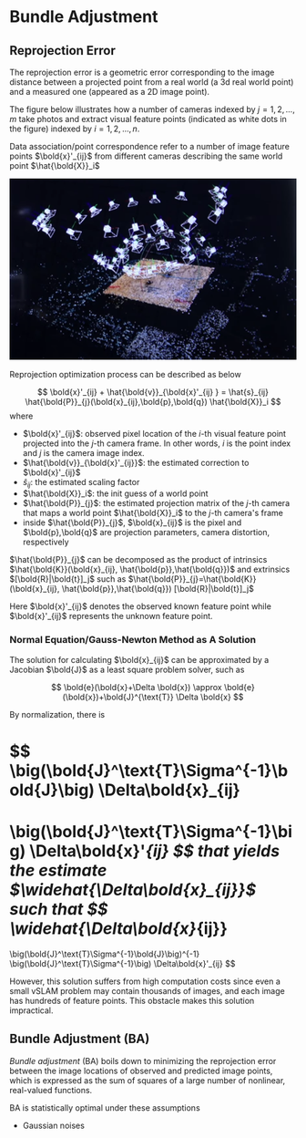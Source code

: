 # Bundle Adjustment

## Reprojection Error

The reprojection error is a geometric error corresponding to the image distance between a projected point from a real world (a 3d real world point) and a measured one (appeared as a 2D image point). 

The figure below illustrates how a number of cameras indexed by $j=1,2,...,m$ take photos and extract visual feature points (indicated as white dots in the figure) indexed by $i=1,2,...,n$.

Data association/point correspondence refer to a number of image feature points $\bold{x}'_{ij}$ from different cameras describing the same world point $\hat{\bold{X}}_i$

![multi_camera_reprojection_illustration](imgs/multi_camera_reprojection_illustration.png "multi_camera_reprojection_illustration")

Reprojection optimization process can be described as below 

$$
\bold{x}'_{ij} + \hat{\bold{v}}_{\bold{x}'_{ij} } =
\hat{s}_{ij} \hat{\bold{P}}_{j}(\bold{x}_{ij},\bold{p},\bold{q}) \hat{\bold{X}}_i
$$
where
* $\bold{x}'_{ij}$: observed pixel location of the $i$-th visual feature point projected into the $j$-th camera frame. In other words, $i$ is the point index and $j$ is the camera image index.
* $\hat{\bold{v}}_{\bold{x}'_{ij}}$: the estimated correction to $\bold{x}'_{ij}$
* $\hat{s}_{ij}$: the estimated scaling factor
* $\hat{\bold{X}}_i$: the init guess of a world point
* $\hat{\bold{P}}_{j}$: the estimated projection matrix of the $j$-th camera that maps a world point $\hat{\bold{X}}_i$ to the $j$-th camera's frame
* inside $\hat{\bold{P}}_{j}$, $\bold{x}_{ij}$ is the pixel and $\bold{p},\bold{q}$ are projection parameters, camera distortion, respectively

$\hat{\bold{P}}_{j}$ can be decomposed as the product of intrinsics $\hat{\bold{K}}(\bold{x}_{ij}, \hat{\bold{p}},\hat{\bold{q}})$ and extrinsics $[\bold{R}|\bold{t}]_j$ such as $\hat{\bold{P}}_{j}=\hat{\bold{K}}(\bold{x}_{ij}, \hat{\bold{p}},\hat{\bold{q}}) [\bold{R}|\bold{t}]_j$

Here $\bold{x}'_{ij}$ denotes the observed known feature point while $\bold{x}'_{ij}$ represents the unknown feature point.

### Normal Equation/Gauss-Newton Method as A Solution

The solution for calculating $\bold{x}_{ij}$ can be approximated by a Jacobian $\bold{J}$ as a least square problem solver, such as

$$
\bold{e}(\bold{x}+\Delta \bold{x}) \approx
\bold{e}(\bold{x})+\bold{J}^{\text{T}} \Delta \bold{x}
$$

By normalization, there is 

$$
\big(\bold{J}^\text{T}\Sigma^{-1}\bold{J}\big) \Delta\bold{x}_{ij}
=
\big(\bold{J}^\text{T}\Sigma^{-1}\big) \Delta\bold{x}'_{ij}
$$
that yields the estimate $\widehat{\Delta\bold{x}_{ij}}$ such that
$$
\widehat{\Delta\bold{x}_{ij}}
=
\big(\bold{J}^\text{T}\Sigma^{-1}\bold{J}\big)^{-1}
\big(\bold{J}^\text{T}\Sigma^{-1}\big) \Delta\bold{x}'_{ij}
$$

However, this solution suffers from high computation costs since even a small vSLAM problem may contain thousands of images, and each image has hundreds of feature points. This obstacle makes this solution impractical.

## Bundle Adjustment (BA)

*Bundle adjustment* (BA) boils down to minimizing the reprojection error between the image locations of observed and predicted image points, which is expressed as the sum of squares of a large number of nonlinear, real-valued functions. 

BA is statistically optimal under these assumptions
* Gaussian noises